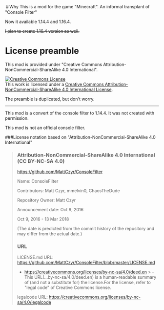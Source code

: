 ＃Why
This is a mod for the game "Minecraft".
An informal transplant of "Console Filter"

Now it available 1.14.4 and 1.16.4.

<s>~~I plan to create 1.16.4 version as well.~~</s>

# License preamble
This mod is provided under "Creative Commons Attribution-NonCommercial-ShareAlike 4.0 International".

<a rel="license" href="http://creativecommons.org/licenses/by-nc-sa/4.0/"><img alt="Creative Commons License" style="border-width:0" src="https://i.creativecommons.org/l/by-nc-sa/4.0/88x31.png" /></a><br />This work is licensed under a <a rel="license" href="http://creativecommons.org/licenses/by-nc-sa/4.0/">Creative Commons Attribution-NonCommercial-ShareAlike 4.0 International License</a>.

The preamble is duplicated, but don't worry.
<hr>
This mod is a convert of the console filter to 1.14.4.
It was not created with permission.

This mod is not an official console filter.

###License notation based on "Attribution-NonCommercial-ShareAlike 4.0 International"
<p></p>

> ### Attribution-NonCommercial-ShareAlike 4.0 International (CC BY-NC-SA 4.0)
>
>
> https://github.com/MattCzyr/ConsoleFilter
>
> Name: ConsoleFilter
>
> Contributors: Matt Czyr, mmelvin0, ChaosTheDude
>
> Repository Owner: Matt Czyr
>
> Announcement date: Oct 9, 2016
>
> Oct 9, 2016 - 13 Mar 2018
>
> (The date is predicted from the commit history of the repository and may differ from the actual date.)
>
> ### URL
>
> LICENSE.md URL: https://github.com/MattCzyr/ConsoleFilter/blob/master/LICENSE.md
>
> - https://creativecommons.org/licenses/by-nc-sa/4.0/deed.en
    >   - This URL(...by-nc-sa/4.0/deed.en) is a human-readable summary of (and not a substitute for) the license.For the license, refer to "legal code" of Creative Commons license.
>
>
> legalcode URL: https://creativecommons.org/licenses/by-nc-sa/4.0/legalcode
>
